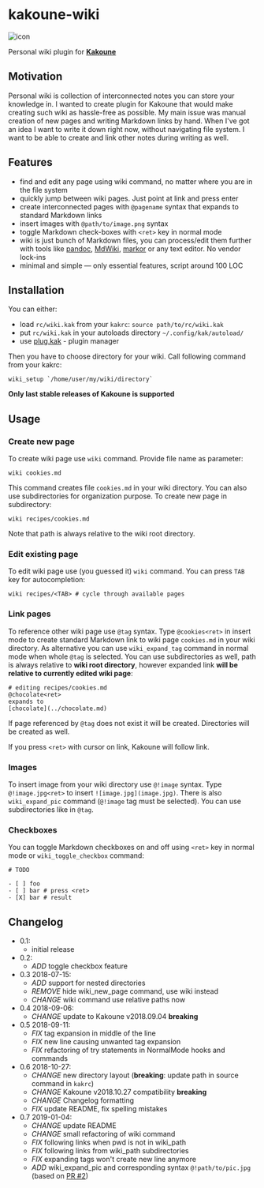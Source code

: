 # kakoune-wiki

![icon](kakoune-wiki.png)

Personal wiki plugin for [**Kakoune**][kakoune]

## Motivation

Personal wiki is collection of interconnected notes you can store your
knowledge in. I wanted to create plugin for Kakoune that would make creating
such wiki as hassle-free as possible. My main issue was manual creation of
new pages and writing Markdown links by hand. When I've got an idea I want
to write it down right now, without navigating file system.  I want to be
able to create and link other notes during writing as well.

## Features

- find and edit any page using wiki command, no matter where you are in
  the file system
- quickly jump between wiki pages. Just point at link and press enter
- create interconnected pages with `@pagename` syntax that expands to standard
  Markdown links
- insert images with `@path/to/image.png` syntax
- toggle Markdown check-boxes with `<ret>` key in normal mode
- wiki is just bunch of Markdown files, you can process/edit them further with
  tools like [pandoc], [MdWiki], [markor] or any text editor. No vendor lock-ins
- minimal and simple — only essential features, script around 100 LOC

## Installation

You can either:

- load `rc/wiki.kak` from your `kakrc`: `source path/to/rc/wiki.kak`
- put `rc/wiki.kak` in your autoloads directory `~/.config/kak/autoload/`
- use [plug.kak] - plugin manager

Then you have to choose directory for your wiki. Call following command from
your kakrc:

```
wiki_setup `/home/user/my/wiki/directory`
```

**Only last stable releases of Kakoune is supported**

## Usage

### Create new page

To create wiki page use `wiki` command. Provide file name as parameter:

```
wiki cookies.md
```

This command creates file `cookies.md` in your wiki directory. You can also use
subdirectories for organization purpose. To create new page in subdirectory:

```
wiki recipes/cookies.md
```

Note that path is always relative to the wiki root directory.

### Edit existing page

To edit wiki page use (you guessed it) `wiki` command. You can press `TAB`
key for autocompletion:

```
wiki recipes/<TAB> # cycle through available pages
```

### Link pages

To reference other wiki page use `@tag` syntax. Type `@cookies<ret>` in insert
mode to create standard Markdown link to wiki page `cookies.md` in your wiki
directory. As alternative you can use `wiki_expand_tag` command in normal
mode when whole `@tag` is selected.  You can use subdirectories as well,
path is always relative to **wiki root directory**, however expanded link
**will be relative to currently edited wiki page**:

```
# editing recipes/cookies.md
@chocolate<ret>
expands to
[chocolate](../chocolate.md)
```

If page referenced by `@tag` does not exist it will be created. Directories
will be created as well.

If you press `<ret>` with cursor on link, Kakoune will follow link.

### Images

To insert image from your wiki directory use `@!image` syntax. Type
`@!image.jpg<ret>` to insert `![image.jpg](image.jpg)`. There is also
`wiki_expand_pic` command (`@!image` tag must be selected). You can use
subdirectories like in `@tag`.

### Checkboxes

You can toggle Markdown checkboxes on and off using `<ret>` key in normal
mode or `wiki_toggle_checkbox` command:

```
# TODO

- [ ] foo
- [ ] bar # press <ret>
- [X] bar # result

```

## Changelog

- 0.1:
  - initial release
- 0.2:
  - _ADD_ toggle checkbox feature
- 0.3 2018-07-15:
  - _ADD_ support for nested directories
  - _REMOVE_ hide wiki_new_page command, use wiki instead
  - _CHANGE_ wiki command use relative paths now
- 0.4 2018-09-06:
  - _CHANGE_ update to Kakoune v2018.09.04 **breaking**
- 0.5 2018-09-11:
  - _FIX_ tag expansion in middle of the line
  - _FIX_ new line causing unwanted tag expansion
  - _FIX_ refactoring of try statements in NormalMode hooks and commands
- 0.6 2018-10-27:
  - _CHANGE_ new directory layout (**breaking**: update path in source
  command in `kakrc`)
  - _CHANGE_ Kakoune v2018.10.27 compatibility **breaking**
  - _CHANGE_ Changelog formatting
  - _FIX_ update README, fix spelling mistakes
- 0.7 2019-01-04:
  - _CHANGE_ update README
  - _CHANGE_ small refactoring of wiki command
  - _FIX_ following links when pwd is not in wiki_path
  - _FIX_ following links from wiki_path subdirectories
  - _FIX_ expanding tags won't create new line anymore
  - _ADD_ wiki_expand_pic and corresponding syntax `@!path/to/pic.jpg`
  (based on [PR #2])

[plug.kak]: https://github.com/andreyorst/plug.kak
[kakoune]: http://kakoune.org/
[PR #2]: https://github.com/TeddyDD/kakoune-wiki/pull/2
[pandoc]: https://pandoc.org/
[MdWiki]: http://dynalon.github.io/mdwiki/
[markor]: https://github.com/gsantner/markor
